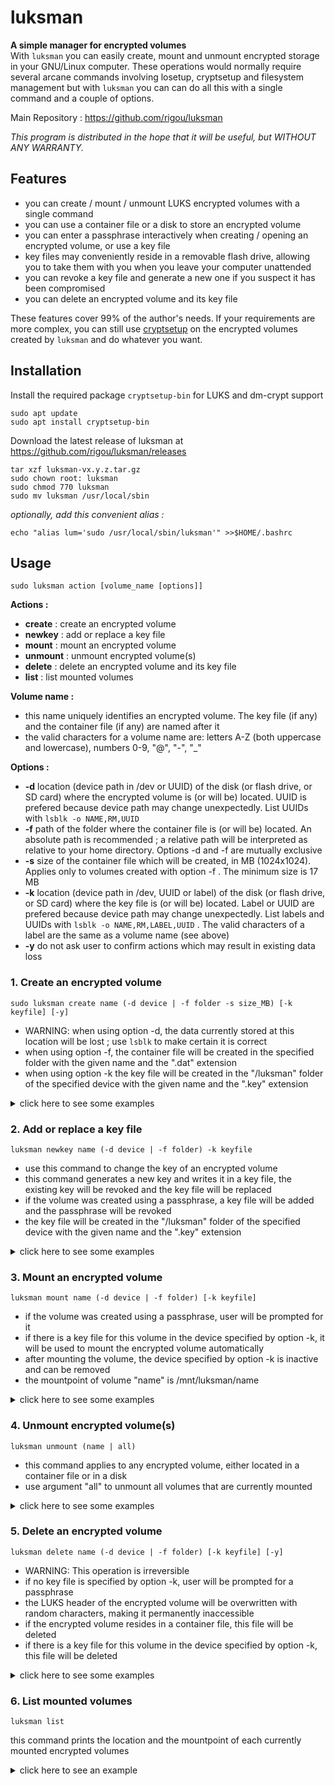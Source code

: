 # luksman
**A simple manager for encrypted volumes**\
With ``luksman`` you can easily create, mount and unmount encrypted storage in your GNU/Linux computer. These operations would normally require several arcane commands involving losetup, cryptsetup and filesystem management but with ``luksman`` you can can do all this with a single command and a couple of options.

Main Repository : https://github.com/rigou/luksman

*This program is distributed in the hope that it will be useful, but WITHOUT ANY WARRANTY.*

## Features
* you can create / mount / unmount LUKS encrypted volumes with a single command
* you can use a container file or a disk to store an encrypted volume
* you can enter a passphrase interactively when creating / opening an encrypted volume, or use a key file
* key files may conveniently reside in a removable flash drive, allowing you to take them with you when you leave your computer unattended
* you can revoke a key file and generate a new one if you suspect it has been compromised
* you can delete an encrypted volume and its key file

These features cover 99% of the author's needs. If your requirements are more complex, you can still use [cryptsetup](https://wiki.archlinux.org/title/dm-crypt/Device_encryption) on the encrypted volumes created by ``luksman`` and do whatever you want.

## Installation
Install the required package ``cryptsetup-bin`` for LUKS and dm-crypt support
```console
sudo apt update
sudo apt install cryptsetup-bin
```
Download the latest release of luksman at https://github.com/rigou/luksman/releases
```console
tar xzf luksman-vx.y.z.tar.gz
sudo chown root: luksman
sudo chmod 770 luksman
sudo mv luksman /usr/local/sbin
```
*optionally, add this convenient alias :*
```console
echo "alias lum='sudo /usr/local/sbin/luksman'" >>$HOME/.bashrc
```
## Usage
```console
sudo luksman action [volume_name [options]]
```
**Actions :**
* **create** : create an encrypted volume
* **newkey** : add or replace a key file
* **mount** : mount an encrypted volume
* **unmount** : unmount encrypted volume(s)
* **delete** : delete an encrypted volume and its key file
* **list** : list mounted volumes

**Volume name :**
* this name uniquely identifies an encrypted volume. The key file (if any) and the container file (if any) are named after it
* the valid characters for a volume name are: letters A-Z (both uppercase and lowercase), numbers 0-9, "@", "-", "_"

**Options :**
* **-d** location (device path in /dev or UUID) of the disk (or flash drive, or SD card) where the encrypted volume is (or will be) located. UUID is prefered because device path may change unexpectedly. List UUIDs with ``lsblk -o NAME,RM,UUID``
* **-f** path of the folder where the container file is (or will be) located. An absolute path is recommended ; a relative path will be interpreted as relative to your home directory. Options -d and -f are mutually exclusive
* **-s** size of the container file which will be created, in MB (1024x1024). Applies only to volumes created with option -f . The minimum size is 17 MB
* **-k** location (device path in /dev, UUID or label) of the disk (or flash drive, or SD card) where the key file is (or will be) located. Label or UUID are prefered because device path may change unexpectedly. List labels and UUIDs with ``lsblk -o NAME,RM,LABEL,UUID`` . The valid characters of a label are the same as a volume name (see above)
* **-y** do not ask user to confirm actions which may result in existing data loss

### 1. Create an encrypted volume
```console
sudo luksman create name (-d device | -f folder -s size_MB) [-k keyfile] [-y]
```
* WARNING: when using option -d, the data currently stored at this location will be lost ; use ``lsblk`` to make certain it is correct
* when using option -f, the container file will be created in the specified folder with the given name and the ".dat" extension
* when using option -k the key file will be created in the "/luksman" folder of the specified device with the given name and the ".key" extension

<details><summary>click here to see some examples</summary>

**Create a 128 MB encrypted volume in a container file named CLASSIFIED in the folder /home/scott, prompting user for a passphrase :**
```console
luksman create CLASSIFIED -f /home/scott -s 128
```
**Create a 128 MB encrypted volume in a container file named CLASSIFIED, store it in the folder /home/scott, generate a random key and write it in a key file located in the flash drive labeled MY-KEYS :**
```console
luksman create CLASSIFIED -f /home/scott -s 128 -k MY-KEYS
```
**Create a 128 MB encrypted volume in a container file named CLASSIFIED, store it in the folder /home/scott, generate a random key and write it in a key file located in the flash drive at /dev/sdb1 :**
```console
luksman create CLASSIFIED -f /home/scott -s 128 -k /dev/sdb1
```
**Create an encrypted volume in the disk /dev/sda3, prompting user for a passphrase :**
```console
luksman create CLASSIFIED -d /dev/sda3
```
**Create an encrypted volume in the disk /dev/sda3, generate a random key and write it in a key file located in the flash drive labeled MY-KEYS :**
```console
luksman create CLASSIFIED -d /dev/sda3 -k MY-KEYS
```
**Create an encrypted volume in the disk /dev/sda3, generate a random key and write it in a key file located in the flash drive at /dev/sdb1 :**
```console
luksman create CLASSIFIED -d /dev/sda3 -k /dev/sdb1
```
</details>


### 2. Add or replace a key file
```console
luksman newkey name (-d device | -f folder) -k keyfile
```
* use this command to change the key of an encrypted volume
* this command generates a new key and writes it in a key file, the existing key will be revoked and the key file will be replaced
* if the volume was created using a passphrase, a key file will be added and the passphrase will be revoked
* the key file will be created in the "/luksman" folder of the specified device with the given name and the ".key" extension

<details><summary>click here to see some examples</summary>

**Add or replace the key file of the encrypted volume named CLASSIFIED in the folder /home/scott, and write this key file in the flash drive labeled MY-KEYS :**
```console
luksman newkey CLASSIFIED -f /home/scott -k MY-KEYS
```
**Add or replace the key file of the encrypted volume in the disk /dev/sda3, and write this key file in the flash drive labeled MY-KEYS :**
```console
luksman newkey CLASSIFIED -d /dev/sda3 -k MY-KEYS
```
**Add or replace the key file of the encrypted volume named CLASSIFIED in the folder /home/scott, and write this key file in the flash drive at /dev/sdb1 :**
```console
luksman newkey CLASSIFIED -f /home/scott -k /dev/sdb1
```
**Add or replace the key file of the encrypted volume in the disk /dev/sda3, and write this key file in the flash drive labeled at /dev/sdb1 :**
```console
luksman newkey CLASSIFIED -d /dev/sda3 -k /dev/sdb1
```
</details>

### 3. Mount an encrypted volume
```console
luksman mount name (-d device | -f folder) [-k keyfile]
```
* if the volume was created using a passphrase, user will be prompted for it
* if there is a key file for this volume in the device specified by option -k, it will be used to mount the encrypted volume automatically
* after mounting the volume, the device specified by option -k is inactive and can be removed
* the mountpoint of volume "name" is /mnt/luksman/name

<details><summary>click here to see some examples</summary>

**Mount the encrypted volume named CLASSIFIED located in the folder /home/scott, prompting user for a passphrase :**
```console
luksman mount CLASSIFIED -f /home/scott
```
**Mount the encrypted volume named CLASSIFIED located in the folder /home/scott, using a key file in the flash drive labeled MY-KEYS :**
```console
luksman mount CLASSIFIED -f /home/scott -k MY-KEYS
```
**Mount the encrypted volume named CLASSIFIED located in the folder /home/scott, using a key file in the flash drive at /dev/sdb1 :**
```console
luksman mount CLASSIFIED -f /home/scott -k /dev/sdb1
```
**Mount the encrypted volume located in the disk /dev/sda3, prompting user for a passphrase :**
```console
luksman mount CLASSIFIED -d /dev/sda3
```
**Mount the encrypted volume located in the disk /dev/sda3, using a key file in the flash drive labeled MY-KEYS :**
```console
luksman mount CLASSIFIED -d /dev/sda3 -k MY-KEYS
```
**Mount the encrypted volume located in the disk /dev/sda3, using a key file in the flash drive at /dev/sdb1 :**
```console
luksman mount CLASSIFIED -d /dev/sda3 -k /dev/sdb1
```
</details>

### 4. Unmount encrypted volume(s)
```console
luksman unmount (name | all)
```
* this command applies to any encrypted volume, either located in a container file or in a disk
* use argument "all" to unmount all volumes that are currently mounted

<details><summary>click here to see some examples</summary>

**Unmount the encrypted volume named "CLASSIFIED" :**
```console
luksman unmount CLASSIFIED
```
**Unmount all encrypted volumes that are currently mounted :**
```console
luksman unmount all
```
</details>

### 5. Delete an encrypted volume
```console
luksman delete name (-d device | -f folder) [-k keyfile] [-y]
```
* WARNING: This operation is irreversible
* if no key file is specified by option -k, user will be prompted for a passphrase
* the LUKS header of the encrypted volume will be overwritten with random characters, making it permanently inaccessible
* if the encrypted volume resides in a container file, this file will be deleted
* if there is a key file for this volume in the device specified by option -k, this file will be deleted

<details><summary>click here to see some examples</summary>

**Delete the encrypted volume named CLASSIFIED located in the folder /home/scott, prompting user for a passphrase :**
```console
luksman delete CLASSIFIED -f /home/scott
```
**Delete the encrypted volume named CLASSIFIED located in the folder /home/scott, and the key file in the flash drive labeled MY-KEYS :**
```console
luksman delete CLASSIFIED -f /home/scott -k MY-KEYS
```
**Delete the encrypted volume named CLASSIFIED located in the folder /home/scott, and the key file in the flash drive at /dev/sdb1 :**
```console
luksman delete CLASSIFIED -f /home/scott -k /dev/sdb1
```
**Delete the encrypted volume located in the disk /dev/sda3, prompting user for a passphrase :**
```console
luksman delete CLASSIFIED -d /dev/sda3
```
**Delete the encrypted volume located in the disk /dev/sda3, and the key file in the flash drive labeled MY-KEYS :**
```console
luksman delete CLASSIFIED -d /dev/sda3 -k MY-KEYS
```
**Delete the encrypted volume located in the disk /dev/sda3, and the key file in the flash drive at /dev/sdb1 :**
```console
luksman delete CLASSIFIED -d /dev/sda3 -k /dev/sdb1
```
</details>

### 6. List mounted volumes
```console
luksman list
```
this command prints the location and the mountpoint of each currently mounted encrypted volumes

<details><summary>click here to see an example</summary>

```console
luksman list
> CLASSIFIED    /dev/sda3   /mnt/luksman/CLASSIFIED
> CONFIDENTIAL  /dev/sda4   /mnt/luksman/CONFIDENTIAL
> PRIVATE       /home/scott/PRIVATE.dat    /mnt/luksman/PRIVATE
```
</details>

